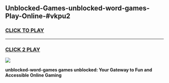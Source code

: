 
## Unblocked-Games-unblocked-word-games-Play-Online-#vkpu2
<h3>
<a href="https://premium.freeplayer.one?title=unblocked-word-games&ref=27F">CLICK TO PLAY</a></h3>
<hr>

<h3>
<a href="https://premium.freeplayer.one?title=unblocked-word-games&ref=27F">CLICK 2 PLAY</a>
  
</h3>

<a href="https://premium.freeplayer.one?title=unblocked-word-games&ref=27F"><img src="https://clearcache.store/games.png"></a>


**unblocked-word-games games unblocked: Your Gateway to Fun and Accessible Online Gaming**

